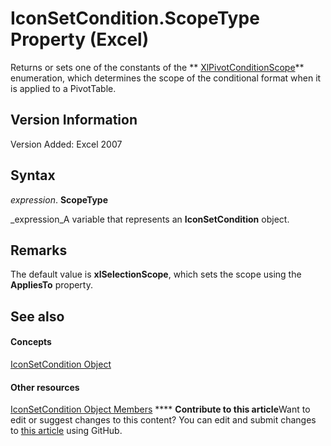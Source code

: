 
# IconSetCondition.ScopeType Property (Excel)

Returns or sets one of the constants of the  ** [XlPivotConditionScope](4a2800cc-624b-18df-2d2a-cbb604a83042.md)** enumeration, which determines the scope of the conditional format when it is applied to a PivotTable.


## Version Information

Version Added: Excel 2007 


## Syntax

 _expression_. **ScopeType**

 _expression_A variable that represents an  **IconSetCondition** object.


## Remarks

The default value is  **xlSelectionScope**, which sets the scope using the  **AppliesTo** property.


## See also


#### Concepts


 [IconSetCondition Object](e3c4ef69-4d95-87c9-5059-805775288e24.md)
#### Other resources


 [IconSetCondition Object Members](5ea20648-be46-7b8b-be31-368fc98329ab.md)
****   **Contribute to this article**Want to edit or suggest changes to this content? You can edit and submit changes to  [this article](https://github.com/jhershey00/VBA_Excel_Test/OpenXMLCon/articles/e2198d8b-0286-b199-59aa-7b3a69669b65.md) using GitHub.

